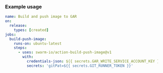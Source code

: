 <!-- start title -->
<!-- end title -->
<!-- start description -->
<!-- end description -->
<!-- start contents -->
<!-- end contents -->
<!-- start usage -->
<!-- end usage -->
<!-- start inputs -->
<!-- end inputs -->
<!-- start outputs -->
<!-- end outputs -->
<!-- start examples -->
### Example usage
```yaml
name: Build and push image to GAR
on:
  release:
    types: [created]
jobs:
  build-push-image:
    runs-on: ubuntu-latest
    steps:
      - uses: swarm-io/action-build-push-image@v1
        with:
          credentials-json: ${{ secrets.GAR_WRITE_SERVICE_ACCOUNT_KEY }}
          secrets: 'gitPat=${{ secrets.GIT_RUNNER_TOKEN }}'
```
<!-- end examples -->
<!-- start [.github/ghdocs/examples/] -->
<!-- end [.github/ghdocs/examples/] -->
